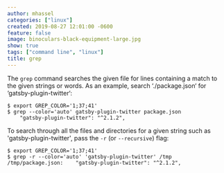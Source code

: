 ```yaml
---
author: mhassel
categories: ["linux"]
created: 2019-08-27 12:01:00 -0600
feature: false
image: binoculars-black-equipment-large.jpg
show: true
tags: ["command line", "linux"]
title: grep
---
```

The `grep` command searches the given file for lines containing a match to the given strings or words. As an example, search ‘./package.json‘ for ‘gatsby-plugin-twitter‘:

```shell
$ export GREP_COLOR='1;37;41'
$ grep --color='auto' gatsby-plugin-twitter package.json
    "gatsby-plugin-twitter": "^2.1.2",
```

To search through all the files and directories for a given string such as 'gatsby-plugin-twitter', pass the `-r` (or `--recursive`) flag:

```shell
$ export GREP_COLOR='1;37;41'
$ grep -r --color='auto' 'gatsby-plugin-twitter' /tmp
/tmp/package.json:    "gatsby-plugin-twitter": "^2.1.2",
```
